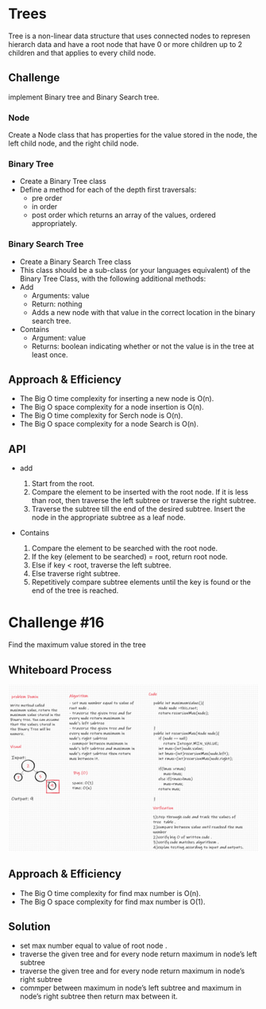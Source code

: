 # Trees

Tree is a non-linear data structure that uses connected nodes to represen hierarch data and have a root node that have 0 or more children up to 2 children and that applies to every child node.

## Challenge

implement Binary tree and Binary Search tree.

### Node

Create a Node class that has properties for the value stored in the node, the left child node, and the right child node.

### Binary Tree

* Create a Binary Tree class
* Define a method for each of the depth first traversals:
  * pre order
  * in order
  * post order which returns an array of the values, ordered appropriately.

### Binary Search Tree

* Create a Binary Search Tree class
* This class should be a sub-class (or your languages equivalent) of the Binary Tree Class, with the following additional methods:
* Add
  * Arguments: value
  * Return: nothing
  * Adds a new node with that value in the correct location in the binary search tree.
* Contains
  * Argument: value
  * Returns: boolean indicating whether or not the value is in the tree at least once.

## Approach & Efficiency

* The Big O time complexity for inserting a new node is O(n).
* The Big O space complexity for a node insertion is O(n).
* The Big O time complexity for Serch node is O(n).
* The Big O space complexity for a node Search is O(n).

## API

* add
   1. Start from the root.
   2. Compare the element to be inserted with the root node. If it is less than root, then traverse the left subtree or traverse the right subtree.
   3. Traverse the subtree till the end of the desired subtree. Insert the node in the appropriate subtree as a leaf node.

* Contains
    1. Compare the element to be searched with the root node.
    2. If the key (element to be searched) = root, return root node.
    3. Else if key < root, traverse the left subtree.
    4. Else traverse right subtree.
    5. Repetitively compare subtree elements until the key is found or the end of the tree is reached.

# Challenge #16

Find the maximum value stored in the tree

## Whiteboard Process

![Whiteboard Process](maxNumber.png)
## Approach & Efficiency

* The Big O time complexity for find max number is O(n).
* The Big O space complexity for find max number is O(1).

## Solution

* set max number equal to value of root node .
* traverse the given tree and for every node return maximum in node’s left subtree
* traverse the given tree and for every node return maximum in node’s right subtree
* commper between maximum in node’s left subtree and maximum in node’s right subtree then return max between it.
